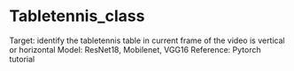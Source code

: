 # Tabletennis_class
Target: identify the tabletennis table in current frame of the video is vertical or horizontal
Model: ResNet18, Mobilenet, VGG16
Reference: Pytorch tutorial
